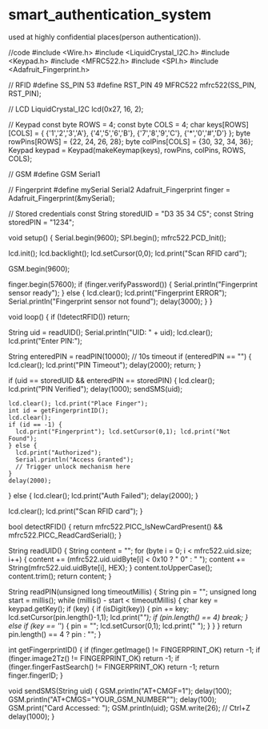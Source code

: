# smart_authentication_system
used at highly confidential places(person authentication)).

//code
#include <Wire.h>
#include <LiquidCrystal_I2C.h>
#include <Keypad.h>
#include <MFRC522.h>
#include <SPI.h>
#include <Adafruit_Fingerprint.h>

// RFID
#define SS_PIN 53
#define RST_PIN 49
MFRC522 mfrc522(SS_PIN, RST_PIN);

// LCD
LiquidCrystal_I2C lcd(0x27, 16, 2);

// Keypad
const byte ROWS = 4;
const byte COLS = 4;
char keys[ROWS][COLS] = {
  {'1','2','3','A'},
  {'4','5','6','B'},
  {'7','8','9','C'},
  {'*','0','#','D'}
};
byte rowPins[ROWS] = {22, 24, 26, 28};
byte colPins[COLS] = {30, 32, 34, 36};
Keypad keypad = Keypad(makeKeymap(keys), rowPins, colPins, ROWS, COLS);

// GSM
#define GSM Serial1

// Fingerprint
#define mySerial Serial2
Adafruit_Fingerprint finger = Adafruit_Fingerprint(&mySerial);

// Stored credentials
const String storedUID = "D3 35 34 C5";
const String storedPIN = "1234";

void setup() {
  Serial.begin(9600);
  SPI.begin();
  mfrc522.PCD_Init();

  lcd.init();
  lcd.backlight();
  lcd.setCursor(0,0);
  lcd.print("Scan RFID card");

  GSM.begin(9600);

  finger.begin(57600);
  if (finger.verifyPassword()) {
    Serial.println("Fingerprint sensor ready");
  } else {
    lcd.clear();
    lcd.print("Fingerprint ERROR");
    Serial.println("Fingerprint sensor not found");
    delay(3000);
  }
}

void loop() {
  if (!detectRFID()) return;

  String uid = readUID();
  Serial.println("UID: " + uid);
  lcd.clear();
  lcd.print("Enter PIN:");

  String enteredPIN = readPIN(10000); // 10s timeout
  if (enteredPIN == "") {
    lcd.clear(); lcd.print("PIN Timeout");
    delay(2000); return;
  }

  if (uid == storedUID && enteredPIN == storedPIN) {
    lcd.clear(); lcd.print("PIN Verified");
    delay(1000);
    sendSMS(uid);

    lcd.clear(); lcd.print("Place Finger");
    int id = getFingerprintID();
    lcd.clear();
    if (id == -1) {
      lcd.print("Fingerprint"); lcd.setCursor(0,1); lcd.print("Not Found");
    } else {
      lcd.print("Authorized");
      Serial.println("Access Granted");
      // Trigger unlock mechanism here
    }
    delay(2000);
  } else {
    lcd.clear(); lcd.print("Auth Failed");
    delay(2000);
  }

  lcd.clear(); lcd.print("Scan RFID card");
}

bool detectRFID() {
  return mfrc522.PICC_IsNewCardPresent() && mfrc522.PICC_ReadCardSerial();
}

String readUID() {
  String content = "";
  for (byte i = 0; i < mfrc522.uid.size; i++) {
    content += (mfrc522.uid.uidByte[i] < 0x10 ? " 0" : " ");
    content += String(mfrc522.uid.uidByte[i], HEX);
  }
  content.toUpperCase(); content.trim();
  return content;
}

String readPIN(unsigned long timeoutMillis) {
  String pin = "";
  unsigned long start = millis();
  while (millis() - start < timeoutMillis) {
    char key = keypad.getKey();
    if (key) {
      if (isDigit(key)) {
        pin += key;
        lcd.setCursor(pin.length()-1,1); lcd.print("*");
        if (pin.length() == 4) break;
      } else if (key == '*') { pin = ""; lcd.setCursor(0,1); lcd.print("    "); }
    }
  }
  return pin.length() == 4 ? pin : "";
}

int getFingerprintID() {
  if (finger.getImage() != FINGERPRINT_OK) return -1;
  if (finger.image2Tz() != FINGERPRINT_OK) return -1;
  if (finger.fingerFastSearch() != FINGERPRINT_OK) return -1;
  return finger.fingerID;
}

void sendSMS(String uid) {
  GSM.println("AT+CMGF=1");
  delay(100);
  GSM.println("AT+CMGS=\"YOUR_GSM_NUMBER\"");
  delay(100);
  GSM.print("Card Accessed: "); GSM.println(uid);
  GSM.write(26); // Ctrl+Z
  delay(1000);
}

